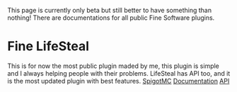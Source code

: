 This page is currently only beta but still better to have something than nothing!
There are documentations for all public Fine Software plugins.



# Fine LifeSteal
This is for now the most public plugin maded by me, this plugin is simple and I always helping people with their problems.
LifeSteal has API too, and it is the most updated plugin with best features.
[SpigotMC](https://www.spigotmc.org/resources/fine-lifesteal-1-18-1-19-2.102599/) 
[Documentation](./docs/lifesteal/index.html)
[API](./api/lifesteal/index.html)  

